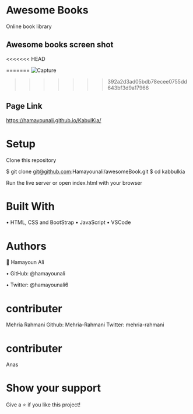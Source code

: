 # Awesome Books
Online book library 

## Awesome books screen shot

<<<<<<< HEAD

=======
![Capture](https://user-images.githubusercontent.com/101576088/177366459-3eff3648-a5ea-4992-8961-8935054a63f5.PNG)
>>>>>>> 392a2d3ad05bdb78ecee0755dd643bf3d9a17966

## Page Link 
https://hamayounali.github.io/KabulKia/

# Setup
Clone this repository

$ git clone git@github.com:Hamayounali/awesomeBook.git
$ cd kabbulkia

Run the live server or open index.html with your browser

# Built With

• HTML, CSS and BootStrap
• JavaScript
• VSCode

# Authors
👤 Hamayoun Ali

• GitHub: @hamayounali

• Twitter: @hamayounali6

# contributer
Mehria Rahmani
Github: Mehria-Rahmani
Twitter: mehria-rahmani

# contributer
Anas

# Show your support
Give a ⭐️ if you like this project!
